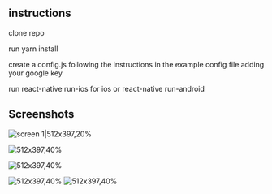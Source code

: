 ## instructions

clone repo

run yarn install

create a config.js following the instructions in the example config file adding your google key 

run react-native run-ios for ios or react-native run-android

## Screenshots

![screen 1|512x397,20%](readme/ss1.png?=250x)

![512x397,40%](readme/ss2.png?raw=true)

![512x397,40%](readme/ss3.png?raw=true)

![512x397,40%](readme/ss4.png?raw=true)
![512x397,40%](readme/ss5.png?raw=true)